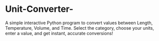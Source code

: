 # Unit-Converter-
A simple interactive Python program to convert values between Length, Temperature, Volume, and Time. Select the category, choose your units, enter a value, and get instant, accurate conversions!
